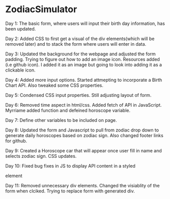 # ZodiacSimulator
Day 1: The basic form, where users will input their birth day information, has been updated. 

Day 2: Added CSS to first get a visual of the div elements(which will be removed later) and to stack the form where users will enter in data. 

Day 3: Updated the background for the webpage and adjusted the form padding. Trying to figure out how to add an image icon. Resources added (i.e github icon). I added it as an image but going to look into adding it as a clickable icon. 

Day 4: Added more input options. Started attmepting to incorporate a Birth Chart API. Also tweaked some CSS properties.

Day 5: Condensed CSS input properties. Still adjusting layout of form. 

Day 6: Removed time aspect in html/css. Added fetch of API in JavaScript. Myrriame added function and defeined horoscope variable. 


Day 7: Define other variables to be included on page. 

Day 8: Updated the form and Javascript to pull from zodiac drop down to generate daily horoscopes based on zodiac sign. Also changed footer links for github.

Day 9: Created a Horoscope car that will appear once user fill in name and selects zodiac sign. CSS updates. 

Day 10: Fixed bug fixes in JS to display API content in a styled <div> element 

Day 11: Removed unnecessary div elements. Changed the visiablity of the form when clciked. Trying to replace form with generated div.
